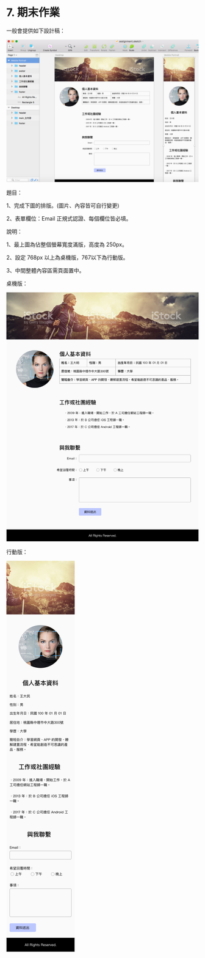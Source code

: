 # 7. 期末作業

一般會提供如下設計稿：

![](/assets/assignment_draft.png)

題目：

1、完成下圖的排版。\(圖片、內容皆可自行變更\)

2、表單欄位：Email 正規式認證、每個欄位皆必填。

說明：

1、最上圖為佔整個螢幕寬度滿版，高度為 250px。

2、設定 768px 以上為桌機版，767以下為行動版。

3、中間整體內容區需頁面置中。

桌機版：

![](/assets/assignment_desktop.png)

行動版：

![](/assets/assignment_mobile.png)


